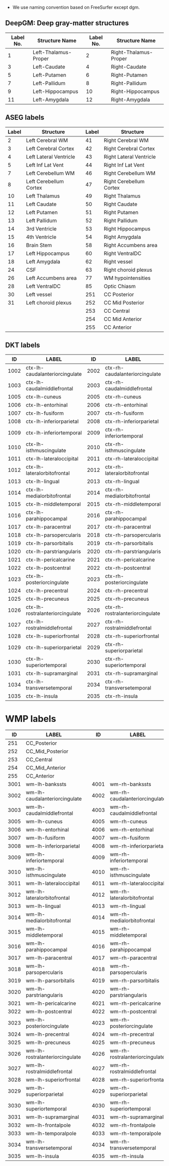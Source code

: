 * We use naming convention based on FreeSurfer except dgm.

## DeepGM: Deep gray-matter structures

| Label No. | Structure Name       | Label No. | Structure Name        |
| --------- | -------------------- | --------- | --------------------- |
| 1         | Left-Thalamus-Proper | 2         | Right-Thalamus-Proper |
| 3         | Left-Caudate         | 4         | Right-Caudate         |
| 5         | Left-Putamen         | 6         | Right-Putamen         |
| 7         | Left-Pallidum        | 8         | Right-Pallidum        |
| 9         | Left-Hippocampus     | 10        | Right-Hippocampus     |
| 11        | Left-Amygdala        | 12        | Right-Amygdala        |

## ASEG labels
| Label | Structure              | Label | Structure               |
| ----- | ---------------------- | ----- | ----------------------- |
| 2     | Left Cerebral WM       | 41    | Right Cerebral WM       |
| 3     | Left Cerebral Cortex   | 42    | Right Cerebral Cortex   |
| 4     | Left Lateral Ventricle | 43    | Right Lateral Ventricle |
| 5     | Left Inf Lat Vent      | 44    | Right Inf Lat Vent      |
| 7     | Left Cerebellum WM     | 46    | Right Cerebellum WM     |
| 8     | Left Cerebellum Cortex | 47    | Right Cerebellum Cortex |
| 10    | Left Thalamus          | 49    | Right Thalamus          |
| 11    | Left Caudate           | 50    | Right Caudate           |
| 12    | Left Putamen           | 51    | Right Putamen           |
| 13    | Left Pallidum          | 52    | Right Pallidum          |
| 14    | 3rd Ventricle          | 53    | Right Hippocampus       |
| 15    | 4th Ventricle          | 54    | Right Amygdala          |
| 16    | Brain Stem             | 58    | Right Accumbens area    |
| 17    | Left Hippocampus       | 60    | Right VentralDC         |
| 18    | Left Amygdala          | 62    | Right vessel            |
| 24    | CSF                    | 63    | Right choroid plexus    |
| 26    | Left Accumbens area    | 77    | WM hypointensities      |
| 28    | Left VentralDC         | 85    | Optic Chiasm            |
| 30    | Left vessel            | 251   | CC Posterior            |
| 31    | Left choroid plexus    | 252   | CC Mid Posterior        |
|       |                        | 253   | CC Central              |
|       |                        | 254   | CC Mid Anterior         |
|       |                        | 255   | CC Anterior             |

## DKT labels

| ID   | LABEL                           | ID   | LABEL                           |
|------|---------------------------------|------|---------------------------------|
| 1002 | ctx-lh-caudalanteriorcingulate  | 2002 | ctx-rh-caudalanteriorcingulate  |
| 1003 | ctx-lh-caudalmiddlefrontal      | 2003 | ctx-rh-caudalmiddlefrontal      |
| 1005 | ctx-lh-cuneus                   | 2005 | ctx-rh-cuneus                   |
| 1006 | ctx-lh-entorhinal               | 2006 | ctx-rh-entorhinal               |
| 1007 | ctx-lh-fusiform                 | 2007 | ctx-rh-fusiform                 |
| 1008 | ctx-lh-inferiorparietal         | 2008 | ctx-rh-inferiorparietal         |
| 1009 | ctx-lh-inferiortemporal         | 2009 | ctx-rh-inferiortemporal         |
| 1010 | ctx-lh-isthmuscingulate         | 2010 | ctx-rh-isthmuscingulate         |
| 1011 | ctx-lh-lateraloccipital         | 2011 | ctx-rh-lateraloccipital         |
| 1012 | ctx-lh-lateralorbitofrontal     | 2012 | ctx-rh-lateralorbitofrontal     |
| 1013 | ctx-lh-lingual                  | 2013 | ctx-rh-lingual                  |
| 1014 | ctx-lh-medialorbitofrontal      | 2014 | ctx-rh-medialorbitofrontal      |
| 1015 | ctx-lh-middletemporal           | 2015 | ctx-rh-middletemporal           |
| 1016 | ctx-lh-parahippocampal          | 2016 | ctx-rh-parahippocampal          |
| 1017 | ctx-lh-paracentral              | 2017 | ctx-rh-paracentral              |
| 1018 | ctx-lh-parsopercularis          | 2018 | ctx-rh-parsopercularis          |
| 1019 | ctx-lh-parsorbitalis            | 2019 | ctx-rh-parsorbitalis            |
| 1020 | ctx-lh-parstriangularis         | 2020 | ctx-rh-parstriangularis         |
| 1021 | ctx-lh-pericalcarine            | 2021 | ctx-rh-pericalcarine            |
| 1022 | ctx-lh-postcentral              | 2022 | ctx-rh-postcentral              |
| 1023 | ctx-lh-posteriorcingulate       | 2023 | ctx-rh-posteriorcingulate       |
| 1024 | ctx-lh-precentral               | 2024 | ctx-rh-precentral               |
| 1025 | ctx-lh-precuneus                | 2025 | ctx-rh-precuneus                |
| 1026 | ctx-lh-rostralanteriorcingulate | 2026 | ctx-rh-rostralanteriorcingulate |
| 1027 | ctx-lh-rostralmiddlefrontal     | 2027 | ctx-rh-rostralmiddlefrontal     |
| 1028 | ctx-lh-superiorfrontal          | 2028 | ctx-rh-superiorfrontal          |
| 1029 | ctx-lh-superiorparietal         | 2029 | ctx-rh-superiorparietal         |
| 1030 | ctx-lh-superiortemporal         | 2030 | ctx-rh-superiortemporal         |
| 1031 | ctx-lh-supramarginal            | 2031 | ctx-rh-supramarginal            |
| 1034 | ctx-lh-transversetemporal       | 2034 | ctx-rh-transversetemporal       |
| 1035 | ctx-lh-insula                   | 2035 | ctx-rh-insula                   |



# WMP labels
| **ID** | **LABEL**                      |        | **ID**    | **LABEL**                      |
|--------|--------------------------------|--------|-----------|--------------------------------|
| 251    | CC_Posterior                   |        |           |                                |
| 252    | CC_Mid_Posterior               |        |           |                                |
| 253    | CC_Central                     |        |           |                                |
| 254    | CC_Mid_Anterior                |        |           |                                |
| 255    | CC_Anterior                    |        |           |                                |
| 3001   | wm-lh-bankssts                 |        | 4001      | wm-rh-bankssts                 |
| 3002   | wm-lh-caudalanteriorcingulate  |        | 4002      | wm-rh-caudalanteriorcingulate  |
| 3003   | wm-lh-caudalmiddlefrontal      |        | 4003      | wm-rh-caudalmiddlefrontal      |
| 3005   | wm-lh-cuneus                   |        | 4005      | wm-rh-cuneus                   |
| 3006   | wm-lh-entorhinal               |        | 4006      | wm-rh-entorhinal               |
| 3007   | wm-lh-fusiform                 |        | 4007      | wm-rh-fusiform                 |
| 3008   | wm-lh-inferiorparietal         |        | 4008      | wm-rh-inferiorparietal         |
| 3009   | wm-lh-inferiortemporal         |        | 4009      | wm-rh-inferiortemporal         |
| 3010   | wm-lh-isthmuscingulate         |        | 4010      | wm-rh-isthmuscingulate         |
| 3011   | wm-lh-lateraloccipital         |        | 4011      | wm-rh-lateraloccipital         |
| 3012   | wm-lh-lateralorbitofrontal     |        | 4012      | wm-rh-lateralorbitofrontal     |
| 3013   | wm-lh-lingual                  |        | 4013      | wm-rh-lingual                  |
| 3014   | wm-lh-medialorbitofrontal      |        | 4014      | wm-rh-medialorbitofrontal      |
| 3015   | wm-lh-middletemporal           |        | 4015      | wm-rh-middletemporal           |
| 3016   | wm-lh-parahippocampal          |        | 4016      | wm-rh-parahippocampal          |
| 3017   | wm-lh-paracentral              |        | 4017      | wm-rh-paracentral              |
| 3018   | wm-lh-parsopercularis          |        | 4018      | wm-rh-parsopercularis          |
| 3019   | wm-lh-parsorbitalis            |        | 4019      | wm-rh-parsorbitalis            |
| 3020   | wm-lh-parstriangularis         |        | 4020      | wm-rh-parstriangularis         |
| 3021   | wm-lh-pericalcarine            |        | 4021      | wm-rh-pericalcarine            |
| 3022   | wm-lh-postcentral              |        | 4022      | wm-rh-postcentral              |
| 3023   | wm-lh-posteriorcingulate       |        | 4023      | wm-rh-posteriorcingulate       |
| 3024   | wm-lh-precentral               |        | 4024      | wm-rh-precentral               |
| 3025   | wm-lh-precuneus                |        | 4025      | wm-rh-precuneus                |
| 3026   | wm-lh-rostralanteriorcingulate |        | 4026      | wm-rh-rostralanteriorcingulate |
| 3027   | wm-lh-rostralmiddlefrontal     |        | 4027      | wm-rh-rostralmiddlefrontal     |
| 3028   | wm-lh-superiorfrontal          |        | 4028      | wm-rh-superiorfrontal          |
| 3029   | wm-lh-superiorparietal         |        | 4029      | wm-rh-superiorparietal         |
| 3030   | wm-lh-superiortemporal         |        | 4030      | wm-rh-superiortemporal         |
| 3031   | wm-lh-supramarginal            |        | 4031      | wm-rh-supramarginal            |
| 3032   | wm-lh-frontalpole              |        | 4032      | wm-rh-frontalpole              |
| 3033   | wm-lh-temporalpole             |        | 4033      | wm-rh-temporalpole             |
| 3034   | wm-lh-transversetemporal       |        | 4034      | wm-rh-transversetemporal       |
| 3035   | wm-lh-insula                   |        | 4035      | wm-rh-insula                   |
